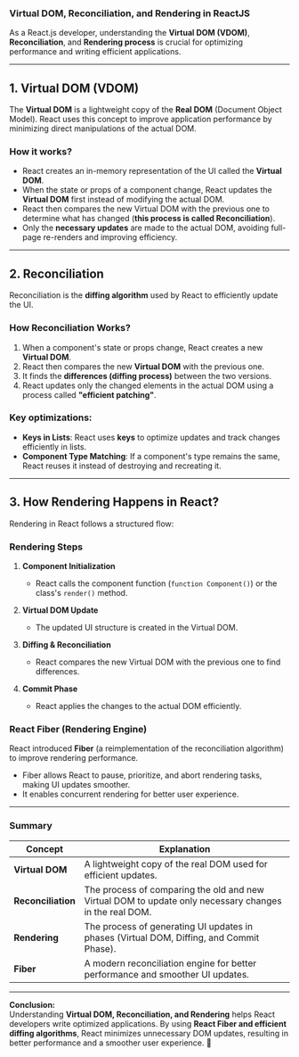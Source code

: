 ### **Virtual DOM, Reconciliation, and Rendering in ReactJS**  

As a React.js developer, understanding the **Virtual DOM (VDOM)**, **Reconciliation**, and **Rendering process** is crucial for optimizing performance and writing efficient applications.

---

## **1. Virtual DOM (VDOM)**
The **Virtual DOM** is a lightweight copy of the **Real DOM** (Document Object Model). React uses this concept to improve application performance by minimizing direct manipulations of the actual DOM.  

### **How it works?**
- React creates an in-memory representation of the UI called the **Virtual DOM**.
- When the state or props of a component change, React updates the **Virtual DOM** first instead of modifying the actual DOM.
- React then compares the new Virtual DOM with the previous one to determine what has changed (**this process is called Reconciliation**).
- Only the **necessary updates** are made to the actual DOM, avoiding full-page re-renders and improving efficiency.

---

## **2. Reconciliation**
Reconciliation is the **diffing algorithm** used by React to efficiently update the UI.  

### **How Reconciliation Works?**
1. When a component's state or props change, React creates a new **Virtual DOM**.
2. React then compares the new **Virtual DOM** with the previous one.
3. It finds the **differences (diffing process)** between the two versions.
4. React updates only the changed elements in the actual DOM using a process called **"efficient patching"**.

### **Key optimizations:**
- **Keys in Lists**: React uses **keys** to optimize updates and track changes efficiently in lists.
- **Component Type Matching**: If a component's type remains the same, React reuses it instead of destroying and recreating it.

---

## **3. How Rendering Happens in React?**
Rendering in React follows a structured flow:  

### **Rendering Steps**
1. **Component Initialization**  
   - React calls the component function (`function Component()`) or the class's `render()` method.
   
2. **Virtual DOM Update**  
   - The updated UI structure is created in the Virtual DOM.
   
3. **Diffing & Reconciliation**  
   - React compares the new Virtual DOM with the previous one to find differences.
   
4. **Commit Phase**  
   - React applies the changes to the actual DOM efficiently.

### **React Fiber (Rendering Engine)**
React introduced **Fiber** (a reimplementation of the reconciliation algorithm) to improve rendering performance.  
- Fiber allows React to pause, prioritize, and abort rendering tasks, making UI updates smoother.
- It enables concurrent rendering for better user experience.

---

### **Summary**
| **Concept**  | **Explanation** |
|-------------|----------------|
| **Virtual DOM** | A lightweight copy of the real DOM used for efficient updates. |
| **Reconciliation** | The process of comparing the old and new Virtual DOM to update only necessary changes in the real DOM. |
| **Rendering** | The process of generating UI updates in phases (Virtual DOM, Diffing, and Commit Phase). |
| **Fiber** | A modern reconciliation engine for better performance and smoother UI updates. |

---

**Conclusion:**  
Understanding **Virtual DOM, Reconciliation, and Rendering** helps React developers write optimized applications. By using **React Fiber and efficient diffing algorithms**, React minimizes unnecessary DOM updates, resulting in better performance and a smoother user experience. 🚀
